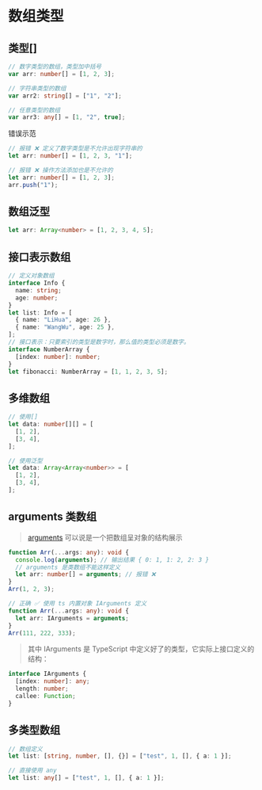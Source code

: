 # 数组类型

## 类型[]

```ts
// 数字类型的数组，类型加中括号
var arr: number[] = [1, 2, 3];

// 字符串类型的数组
var arr2: string[] = ["1", "2"];

// 任意类型的数组
var arr3: any[] = [1, "2", true];
```

错误示范

```ts
// 报错 ❌ 定义了数字类型是不允许出现字符串的
let arr: number[] = [1, 2, 3, "1"];

// 报错 ❌ 操作方法添加也是不允许的
let arr: number[] = [1, 2, 3];
arr.push("1");
```

## 数组泛型

```ts
let arr: Array<number> = [1, 2, 3, 4, 5];
```

## 接口表示数组

```ts
// 定义对象数组
interface Info {
  name: string;
  age: number;
}
let list: Info = [
  { name: "LiHua", age: 26 },
  { name: "WangWu", age: 25 },
];
// 接口表示：只要索引的类型是数字时，那么值的类型必须是数字。
interface NumberArray {
  [index: number]: number;
}
let fibonacci: NumberArray = [1, 1, 2, 3, 5];
```

## 多维数组

```ts
// 使用[]
let data: number[][] = [
  [1, 2],
  [3, 4],
];

// 使用泛型
let data: Array<Array<number>> = [
  [1, 2],
  [3, 4],
];
```

## arguments 类数组

> [arguments](https://developer.mozilla.org/zh-CN/docs/Web/JavaScript/Reference/Functions/arguments) 可以说是一个把数组呈对象的结构展示

```ts
function Arr(...args: any): void {
  console.log(arguments); // 输出结果 { 0: 1, 1: 2, 2: 3 }
  // arguments 是类数组不能这样定义
  let arr: number[] = arguments; // 报错 ❌
}
Arr(1, 2, 3);

// 正确 ✅ 使用 ts 内置对象 IArguments 定义
function Arr(...args: any): void {
  let arr: IArguments = arguments;
}
Arr(111, 222, 333);
```

> 其中 IArguments 是 TypeScript 中定义好了的类型，它实际上接口定义的结构：

```ts
interface IArguments {
  [index: number]: any;
  length: number;
  callee: Function;
}
```

## 多类型数组

```ts
// 数组定义
let list: [string, number, [], {}] = ["test", 1, [], { a: 1 }];

// 直接使用 any
let list: any[] = ["test", 1, [], { a: 1 }];
```
